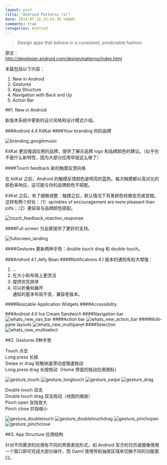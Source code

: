 ```yaml
---
layout: post
title: "Android Patterns (1)"
date: 2014-07-16 22:43:39 +0800
comments: true
categories: Android
---
```

> Design apps that behave in a consistent, predictable fashion.

原文：  
<http://developer.android.com/design/patterns/index.html>

本篇包括以下内容：  
1. New in Android  
2. Gestures  
3. App Structure  
4. Navigation with Back and Up  
5. Action Bar
<!--more-->

##1. New in Android

新版本系统中更新的设计风格和设计模式介绍。 

###Android 4.4 KitKat
####Your branding
你的品牌

![branding_googlemusic](/images/branding_googlemusic.png)

KitKat 更加强调应用的品牌，提供了展示品牌 logo 和品牌颜色的建议。（似乎也不是什么新特性，因为大部分应用早就这么做了）

####Touch feedback
新的触摸反馈风格

在 kitKat 之前，Android 的触摸反馈颜色是明亮的蓝色。每次触摸都以高对比的颜色来响应，这可能与你的品牌颜色不搭配。

KitKat 之后，有了细微调整：触摸之后，默认情况下背景颜色轻微变亮或变暗。这样有两个好处：（1）sprinkles of encouragement are more pleasant than jolts；（2）更容易与品牌颜色搭配。

![touch_feedback_reaction_response](/images/touch_feedback_reaction_response.png)

####Full screen
为全屏提供了更好的支持。

![fullscreen_landing](/images/fullscreen_landing.png)

####Gestures
更新两种手势：double touch drag 和 double touch。

###Android 4.1 Jelly Bean
####Notifications
4.1 版本的通知有较大增强：  
1. ...  
2. 在大小和布局上更灵活  
3. 提供优先排序  
4. 可以折叠和展开  
通知的基本布局不变，兼容老版本。

####Resizable Application Widgets
####Accessibility

###Android 4.0 Ice Cream Sandwich
####Navigation bar
![whats_new_nav_bar](/images/whats_new_nav_bar.png)
####Action bar
![whats_new_action_bar](/images/whats_new_action_bar.png)
####Multi-pane layouts
![whats_new_multipanel](/images/whats_new_multipanel.png)
####Selection
![whats_new_multiselect](/images/whats_new_multiselect.png)

##2. Gestures
8种手势

Touch 点击  
Long press 长按  
Swipe or drag 轻触快速滑动或慢速拖动  
Long press drag 长按拖动（Home 界面的拖动应用图标）

![gesture_touch](/images/gesture_touch.png)  ![gesture_longtouch](/images/gesture_longtouch.png)  ![gesture_swipe](/images/gesture_swipe.png)  ![gesture_drag](/images/gesture_drag.png)  

Double touch 双击  
Double touch drag 双击拖动（地图的缩放）  
Pinch open 张指放大  
Pinch close 并指缩小  

![gesture_doubletouch](/images/gesture_doubletouch.png)  ![gesture_doubletouchdrag](/images/gesture_doubletouchdrag.png)  ![gesture_pinchopen](/images/gesture_pinchopen.png)  ![gesture_pinchclose](/images/gesture_pinchclose.png)

##3. App Structure
应用结构
 
针对不同需求的应用有不同的界面表现形式，如 Android 官方的日历或摄像使用一个窗口即可完成大部分操作，而 Gamil 使用导航抽屉区域来切换不同的功能窗口。

